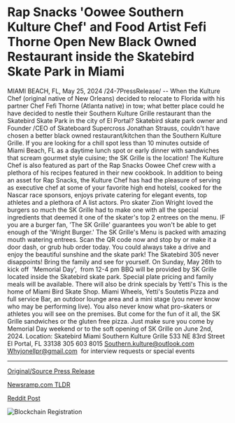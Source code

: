 # Rap Snacks 'Oowee Southern Kulture Chef' and Food Artist Fefi Thorne Open New Black Owned Restaurant inside the Skatebird Skate Park in Miami

MIAMI BEACH, FL, May 25, 2024 /24-7PressRelease/ -- When the Kulture Chef (original native of New Orleans) decided to relocate to Florida with his partner Chef Fefi Thorne (Atlanta native) in tow; what better place could he have decided to nestle their Southern Kulture Grille restaurant than the Skatebird Skate Park in the city of El Portal?   Skatebird skate park owner and Founder /CEO of Skateboard Supercross Jonathan Strauss, couldn't have chosen a better black owned restaurant/kitchen than the Southern Kulture Grille. If you are looking for a chill spot less than 10 minutes outside of Miami Beach, FL as a daytime lunch spot or early dinner with sandwiches that scream gourmet style cuisine; the SK Grille is the location!   The Kulture Chef is also featured as part of the Rap Snacks Oowee Chef crew with a plethora of his recipes featured in their new cookbook. In addition to being an asset for Rap Snacks, the Kulture Chef has had the pleasure of serving as executive chef at some of your favorite high end hotelsl, cooked for the Nascar race sponsors, enjoys private catering for elegant events, top athletes and a plethora of A list actors.   Pro skater Zion Wright loved the burgers so much the SK Grille had to make one with all the special ingredients that deemed it one of the skater's top 2 entrees on the menu. IF you are a burger fan, 'The SK Grille' guarantees you won't be able to get enough of the 'Wright Burger.'   The SK Grille's Menu is packed with amazing mouth watering entrees. Scan the QR code now and stop by or make it a door dash, or grub hub order today. You could always take a drive and enjoy the beautiful sunshine and the skate park! The Skatebird 305 never disappoints! Bring the family and see for yourself.  On Sunday, May 26th to kick off  'Memorial Day',  from 12-4 pm BBQ will be provided by SK Grille located inside the Skatebird skate park. Special plate pricing and family meals will be available. There will also be drink specials by Yetti's   This is the home of Miami Bird Skate Shop. Miami Wheels, Yetti's Soutetis Pizza and full service Bar, an outdoor lounge area and a mini stage (you never know who may be performing live). You also never know what pro-skaters or athletes you will see on the premises. But come for the fun of it all, the SK Grille sandwiches or the gluten free pizza. Just make sure you come by Memorial Day weekend or to the soft opening of SK Grille on June 2nd, 2024.   Location: Skatebird Miami Southern Kulture Grille 533 NE 83rd Street El Portal, FL 33138 305 603 8015 Southern.kulture@outlook.com Whyjonellpr@gmail.com  for interview requests or special events 

---

[Original/Source Press Release](https://www.24-7pressrelease.com/press-release/511155/rap-snacks-oowee-southern-kulture-chef-and-food-artist-fefi-thorne-open-new-black-owned-restaurant-inside-the-skatebird-skate-park-in-miami)
                    

[Newsramp.com TLDR](https://newsramp.com/curated-news/southern-kulture-grille-opens-in-el-portal-s-skatebird-skate-park/8a2ad78957f0f59ad48d124d9c5839ce) 

 



[Reddit Post](https://www.reddit.com/r/newsramp/comments/1d11js9/southern_kulture_grille_opens_in_el_portals/) 



![Blockchain Registration](https://cdn.newsramp.app/24-7PressRelease/qrcode/245/25/gulfbavk.webp)